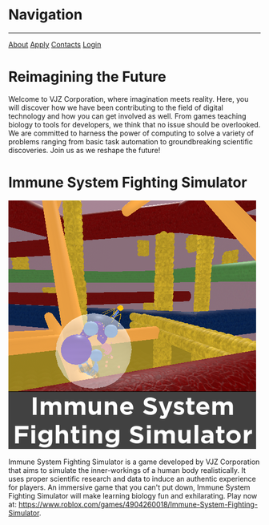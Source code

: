 # Navigation

***

<a href="/about.md" class="button-84">About</a>
<a href="/apply.md" class="button-84">Apply</a>
<a href="/contacts.md" class="button-84">Contacts</a>
<a href="/login.md" class="button-84">Login</a>

# Reimagining the Future
Welcome to VJZ Corporation, where imagination meets reality. Here, you will discover how we have been contributing to the field of digital technology and how you can get involved as well. From games teaching biology to tools for developers, we think that no issue should be overlooked. We are committed to harness the power of computing to solve a variety of problems ranging from basic task automation to groundbreaking scientific discoveries. Join us as we reshape the future!

# Immune System Fighting Simulator
![](/assets/images/immune_system_fighting_sim.png)

Immune System Fighting Simulator is a game developed by VJZ Corporation that aims to simulate the inner-workings of a human body realistically. It uses proper scientific research and data to induce an authentic experience for players. An immersive game that you can't put down, Immune System Fighting Simulator will make learning biology fun and exhilarating. Play now at: https://www.roblox.com/games/4904260018/Immune-System-Fighting-Simulator.
